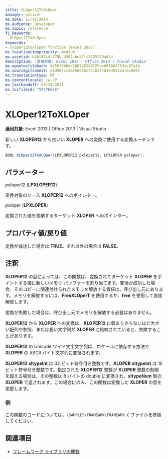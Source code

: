 ```yaml
---
title: XLOper12ToXLOper
manager: soliver
ms.date: 11/16/2014
ms.audience: Developer
ms.topic: reference
f1_keywords:
- XLOper12ToXLOper
keywords:
- xloper12toxloper function [excel 2007]
ms.localizationpriority: medium
ms.assetid: b46f87c4-778b-4502-be57-c3725f73a644
description: '適用対象: Excel 2013 | Office 2013 | Visual Studio'
ms.openlocfilehash: 8d55f9b0dd168725260729ecd61663753ee87a1b
ms.sourcegitcommit: a1d9041c20256616c9c183f7d1049142a7ac6991
ms.translationtype: MT
ms.contentlocale: ja-JP
ms.lasthandoff: 09/24/2021
ms.locfileid: "59576626"
---
```

# <a name="xloper12toxloper"></a>XLOper12ToXLOper

**適用対象**: Excel 2013 | Office 2013 | Visual Studio 
  
新しい **XLOPER12** から古いい **XLOPER** への変換に使用する変換ルーチンです。
  
```cs
BOOL XLOper12ToXLOper(LPXLOPER12 pxloper12, LPXLOPER pxloper);
```

## <a name="parameters"></a>パラメーター

_pxloper12_ (**LPXLOPER12**)
  
変換対象のソース **XLOPER12** へのポインター。 
  
_pxloper_ (**LPXLOPER**)
  
変換された値を格納するターゲット **XLOPER** へのポインター。 
  
## <a name="property-valuereturn-value"></a>プロパティ値/戻り値

変換が成功した場合は **TRUE**。それ以外の場合は **FALSE**。 
  
## <a name="remarks"></a>注釈

**XLOPER12** の型によっては、この関数は、変換されてターゲット **XLOPER** をポイントする値に新しいメモリ バッファーを割り当てます。変換が成功した場合、そのコピーに関連付けられたメモリを解放する責任は、呼び出し元にあります。メモリを解放するには、**FreeXLOperT** を使用するか、**free** を使用して直接解放します。
  
変換が失敗した場合は、呼び出し元でメモリを解放する必要はありません。
  
**XLOPER12** から **XLOPER** への変換は、**XLOPER12** に収まりきらないほど大きい配列や参照、または長い文字列が **XLOPER** に格納されていると、失敗することがあります。 
  
**XLOPER12** の Unicode ワイド文字文字列は、ロケールに依存する方法で **XLOPER** の ASCII バイト文字列に変換されます。 
  
**XLOPER12** **xltypeInt** は 32 ビット符号付き整数です。**XLOPER** **xltypeInt** は 16 ビット符号付き整数です。指定された **XLOPER12** 整数が **XLOPER** 整数の制限を超える場合は、その整数は 8 バイトの double に変換され、**xltypeNum** 型の **XLOPER** で返されます。この場合にのみ、この関数は変換した **XLOPER** の型を変更します。
  
### <a name="example"></a>例

この関数のコードについては、`\SAMPLES\FRAMEWRK\FRAMEWRK.C` ファイルを参照してください。 
  
## <a name="see-also"></a>関連項目

- [フレームワーク ライブラリの関数](functions-in-the-framework-library.md)

